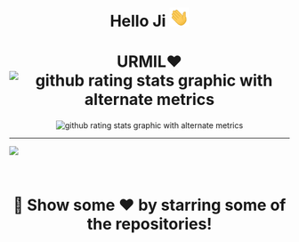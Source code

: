 <h1 align="center">Hello Ji  <img src="GIF/Hi.gif" width="35"></h1><h1 align=center>URMIL❤️<img align=center alt="github rating stats graphic with alternate metrics" src="https://github.com/urmil404/urmil404/blob/main/avatar.png" height="250" align="right"></h1>

<p align=center>
  <img align=center alt="github rating stats graphic with alternate metrics" src="https://github-readme-stats.vercel.app/api?username=urmil404&show_icons=true&theme=blueberry&hide_border=true&count_private=true">
</p>

<hr>

![](https://activity-graph.herokuapp.com/graph?username=urmil404&theme=react-dark&hide_border=true&area=true)

<br>

#
<div align="center">
	<h1>🚀 Show some ❤️ by starring some of the repositories!</h1>
</div>
<br>
